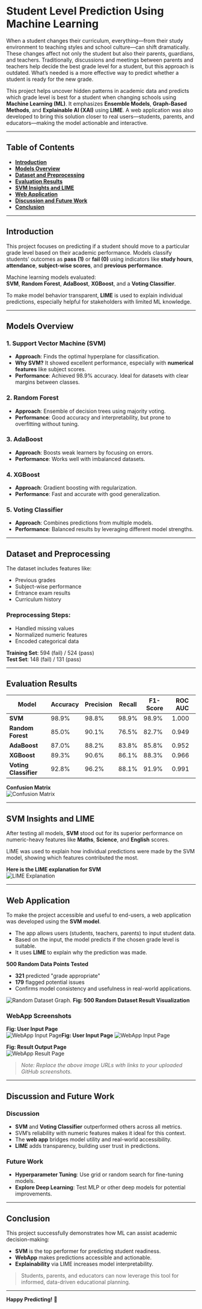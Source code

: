 # **Student Level Prediction Using Machine Learning**

When a student changes their curriculum, everything—from their study environment to teaching styles and school culture—can shift dramatically. These changes affect not only the student but also their parents, guardians, and teachers. Traditionally, discussions and meetings between parents and teachers help decide the best grade level for a student, but this approach is outdated. What’s needed is a more effective way to predict whether a student is ready for the new grade.

This project helps uncover hidden patterns in academic data and predicts which grade level is best for a student when changing schools using **Machine Learning (ML)**. It emphasizes **Ensemble Models**, **Graph-Based Methods**, and **Explainable AI (XAI)** using **LIME**. A web application was also developed to bring this solution closer to real users—students, parents, and educators—making the model actionable and interactive.

---

## **Table of Contents**

- **[Introduction](#introduction)**
- **[Models Overview](#models-overview)**
- **[Dataset and Preprocessing](#dataset-and-preprocessing)**
- **[Evaluation Results](#evaluation-results)**
- **[SVM Insights and LIME](#svm-insights-and-lime)**
- **[Web Application](#web-application)**
- **[Discussion and Future Work](#discussion-and-future-work)**
- **[Conclusion](#conclusion)**

---

## **Introduction**

This project focuses on predicting if a student should move to a particular grade level based on their academic performance. Models classify students' outcomes as **pass (1)** or **fail (0)** using indicators like **study hours**, **attendance**, **subject-wise scores**, and **previous performance**.

Machine learning models evaluated:  
**SVM**, **Random Forest**, **AdaBoost**, **XGBoost**, and a **Voting Classifier**.

To make model behavior transparent, **LIME** is used to explain individual predictions, especially helpful for stakeholders with limited ML knowledge.

---

## **Models Overview**

### 1. **Support Vector Machine (SVM)**
- **Approach**: Finds the optimal hyperplane for classification.
- **Why SVM?** It showed excellent performance, especially with **numerical features** like subject scores.
- **Performance**: Achieved 98.9% accuracy. Ideal for datasets with clear margins between classes.

### 2. **Random Forest**
- **Approach**: Ensemble of decision trees using majority voting.
- **Performance**: Good accuracy and interpretability, but prone to overfitting without tuning.

### 3. **AdaBoost**
- **Approach**: Boosts weak learners by focusing on errors.
- **Performance**: Works well with imbalanced datasets.

### 4. **XGBoost**
- **Approach**: Gradient boosting with regularization.
- **Performance**: Fast and accurate with good generalization.

### 5. **Voting Classifier**
- **Approach**: Combines predictions from multiple models.
- **Performance**: Balanced results by leveraging different model strengths.

---

## **Dataset and Preprocessing**

The dataset includes features like:
- Previous grades
- Subject-wise performance
- Entrance exam results
- Curriculum history

### **Preprocessing Steps:**
- Handled missing values
- Normalized numeric features
- Encoded categorical data

**Training Set**: 594 (fail) / 524 (pass)  
**Test Set**: 148 (fail) / 131 (pass)

---

## **Evaluation Results**

| Model                | Accuracy | Precision | Recall | F1-Score | ROC AUC |
|----------------------|----------|-----------|--------|----------|---------|
| **SVM**               | 98.9%    | 98.8%     | 98.9%  | 98.9%    | 1.000   |
| **Random Forest**     | 85.0%    | 90.1%     | 76.5%  | 82.7%    | 0.949   |
| **AdaBoost**          | 87.0%    | 88.2%     | 83.8%  | 85.8%    | 0.952   |
| **XGBoost**           | 89.3%    | 90.6%     | 86.1%  | 88.3%    | 0.966   |
| **Voting Classifier** | 92.8%    | 96.2%     | 88.1%  | 91.9%    | 0.991   |

**Confusion Matrix**  
![Confusion Matrix](https://github.com/Krishna-1996/Machine_Learning_Projects/blob/main/5.%20Student%20Level%20Prediction%20Using%20Machine%20Learning/confusion%20metrics%20output.png)

---

## **SVM Insights and LIME**

After testing all models, **SVM** stood out for its superior performance on numeric-heavy features like **Maths**, **Science**, and **English** scores.

LIME was used to explain how individual predictions were made by the SVM model, showing which features contributed the most.

**Here is the LIME explanation for SVM**  
![LIME Explanation](https://github.com/Krishna-1996/Machine_Learning_Projects/blob/main/5.%20Student%20Level%20Prediction%20Using%20Machine%20Learning/LIME_for_SVM.png)

---

## **Web Application**

To make the project accessible and useful to end-users, a web application was developed using the **SVM model**.

- The app allows users (students, teachers, parents) to input student data.
- Based on the input, the model predicts if the chosen grade level is suitable.
- It uses **LIME** to explain why the prediction was made.

**500 Random Data Points Tested**
- **321** predicted "grade appropriate"
- **179** flagged potential issues
- Confirms model consistency and usefulness in real-world applications.
 
![Random Dataset Graph](https://github.com/Krishna-1996/Machine_Learning_Projects/blob/main/5.%20Student%20Level%20Prediction%20Using%20Machine%20Learning/500%20new%20dataset.png).
**Fig: 500 Random Dataset Result Visualization** 


### **WebApp Screenshots**

**Fig: User Input Page**  
![WebApp Input Page](https://your-screenshot-link-1)**Fig: User Input Page** ![WebApp Input Page](https://your-screenshot-link-1)

**Fig: Result Output Page**  
![WebApp Result Page](https://your-screenshot-link-2)



> _Note: Replace the above image URLs with links to your uploaded GitHub screenshots._

---

## **Discussion and Future Work**

### **Discussion**
- **SVM** and **Voting Classifier** outperformed others across all metrics.
- SVM’s reliability with numeric features makes it ideal for this context.
- The **web app** bridges model utility and real-world accessibility.
- **LIME** adds transparency, building user trust in predictions.

### **Future Work**
- **Hyperparameter Tuning**: Use grid or random search for fine-tuning models.
- **Explore Deep Learning**: Test MLP or other deep models for potential improvements.

---

## **Conclusion**

This project successfully demonstrates how ML can assist academic decision-making:

- **SVM** is the top performer for predicting student readiness.
- **WebApp** makes predictions accessible and actionable.
- **Explainability** via LIME increases model interpretability.

> Students, parents, and educators can now leverage this tool for informed, data-driven educational planning.

---

**Happy Predicting!** 🚀
